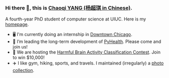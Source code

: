### Hi there 👋, this is <u>Chaoqi YANG (杨超琪 in Chinese)</u>.

A fourth-year PhD student of computer science at UIUC. Here is my [homepage](https://ycq091044.github.io/).

- 🖥️ I'm currently doing an internship in [Downtown Chicago](https://www.expedia.com/Chicago-Downtown-Chicago.dx6350699).
- 🏥 I’m leading the long-term development of [PyHealth](https://pyhealth.readthedocs.io/en/latest/). Please come and join us!
- 📆	 We are hosting the [Harmful Brain Activity Classification Contest](https://bdsp-core.github.io/Seizures-and-Harmful-Brain-Activity/). Join to win $10,000!
- ✈️ I like gym, hiking, sports, and travels. I maintained (irregularly) a [photo collection](https://500px.com/p/ycqsjtu).

